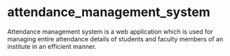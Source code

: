 # attendance_management_system
Attendance management system is a web application which is used for managing entire attendance details of students and faculty members of an institute in an efficient manner.
